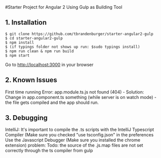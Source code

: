 #Starter Project for Angular 2 
Using Gulp as Building Tool



## 1. Installation
```
$ git clone https://github.com/tbrandenburger/starter-angular2-gulp
$ cd starter-angular2-gulp
$ npm install 
$ (if typings folder not shows up run: $sudo typings install)
$ npm run clean & npm run build
$ npm start
```
Go to [http://localhost:3000](http://localhost:3000) in your browser

## 2. Known Issues
First time running Error: app.module.ts.js not found (404) - Solution: Change in app.component.ts something (while server is on watch mode) - the file gets compiled and the app should run.

## 3. Debugging
IntelliJ: It's important to compile the .ts scripts with the IntelliJ Typescript Compiler (Make sure you checked "use tsconfig.json" in the preferences
Use the Javascript Debugger (Make sure you installed the chrome extension)
problem: Todo: the source of the .js.map files are not set correctly through the ts compiler from gulp
 